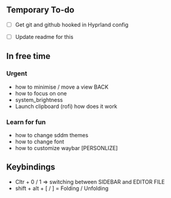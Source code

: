 ## Temporary To-do
- [ ] Get git and github hooked in Hyprland config
- [ ] Update readme for this


## In free time

### Urgent
- how to minimise / move a view BACK
- how to focus on one
- system_brightness
- Launch clipboard (rofi) how does it work


### Learn for fun
- how to change sddm themes
- how to change font
- how to customize waybar [PERSONLIZE]

## Keybindings

- Cltr + 0 / 1 => switching between SIDEBAR and EDITOR FILE
- shift + alt + [ / ] = Folding / Unfolding